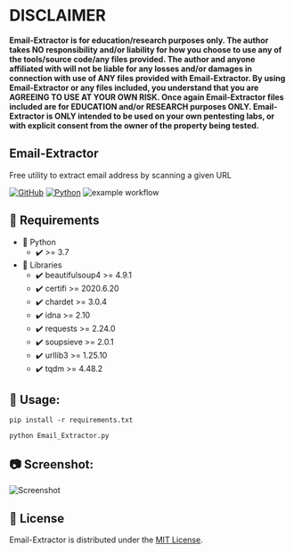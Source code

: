# DISCLAIMER
**Email-Extractor is for education/research purposes only. The author takes NO responsibility and/or liability for how you choose to use any of the tools/source code/any files provided.
 The author and anyone affiliated with will not be liable for any losses and/or damages in connection with use of ANY files provided with Email-Extractor.
 By using Email-Extractor or any files included, you understand that you are AGREEING TO USE AT YOUR OWN RISK. Once again Email-Extractor files included are for EDUCATION and/or RESEARCH purposes ONLY.
 Email-Extractor is ONLY intended to be used on your own pentesting labs, or with explicit consent from the owner of the property being tested.** 

## Email-Extractor
Free utility to extract email address by scanning a given URL

[![GitHub](https://img.shields.io/github/license/kadzicuh/Email-Extractor?style=flat)](LICENSE)
[![Python](https://img.shields.io/badge/Python-3.7+-blue.svg?style=flat)](https://www.python.org/downloads/release/python-378/)
![example workflow](https://github.com/kadzicuh/Email-Extractor/actions/workflows/codeql-analysis.yml/badge.svg)

## 📃 Requirements
* 📌 Python
  * ✔️ >= 3.7
* 📌 Libraries
  * ✔️ beautifulsoup4 >= 4.9.1
  * ✔️ certifi >= 2020.6.20
  * ✔️ chardet >= 3.0.4
  * ✔️ idna >= 2.10
  * ✔️ requests >= 2.24.0
  * ✔️ soupsieve >= 2.0.1
  * ✔️ urllib3 >= 1.25.10
  * ✔️ tqdm >= 4.48.2

## 📃 Usage:
```
pip install -r requirements.txt

python Email_Extractor.py
```

## 📷 Screenshot:
![Screenshot](Email-Extractor.png)

## 📃 License
Email-Extractor is distributed under the [MIT License](LICENSE).
